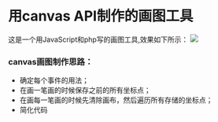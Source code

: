 # 用canvas API制作的画图工具
这是一个用JavaScript和php写的画图工具,效果如下所示：
![](https://github.com/flyingpig2016/canvas-paint/blob/master/imgs/1.gif)

### canvas画图制作思路：
- 确定每个事件的用法；
- 在画一笔画的时候保存之前的所有坐标点；
- 在画每一笔画的时候先清除画布，然后遍历所有存储的坐标点；
- 简化代码
